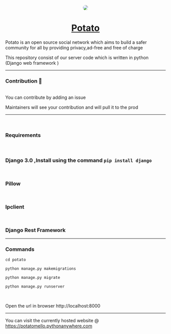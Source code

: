 <a href="https://potatomello.pythonanywhere.com" >
<p align="center">  
<img src="https://i.ibb.co/SKqmC0Y/maskable-icon.png" style="border-radius:15px;" />
</p>  
<h1 align="center">Potato</h1></a>
Potato is an open source social network which aims to build a safer community for all by providing privacy,ad-free and free of charge

This repository consist of our server code which is written in python (Django web framework )
<hr>
<h3>Contribution 💪</h3><br>
You can contribute by adding an issue 
<p>Maintainers will see your contribution and will pull it to the prod</p>

<hr><br>
<h3>Requirements<h3><br>
  <p>Django 3.0 ,Install using the command <code>pip install django</code></p><br>
  <p>Pillow</p><br>
  <p>Ipclient</p><br>
  <p>Django Rest Framework</p>
  
<hr>
<h3>Commands</h3>
<p><code>cd potato</code></p>
<p><code>python manage.py makemigrations</code></p>
<p><code>python manage.py migrate</code></p>
<p><code>python manage.py runserver</code></p>
<br>
<p>Open the url in browser http://localhost:8000</p>
<hr>




You can visit the currently hosted website @
https://potatomello.pythonanywhere.com
